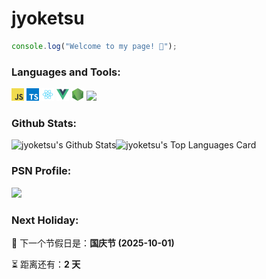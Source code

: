 # jyoketsu

```javascript
console.log("Welcome to my page! 🎉");
```

### Languages and Tools:

<code><img height="20" src="https://raw.githubusercontent.com/github/explore/80688e429a7d4ef2fca1e82350fe8e3517d3494d/topics/javascript/javascript.png"></code>
<code><img height="20" src="https://raw.githubusercontent.com/github/explore/80688e429a7d4ef2fca1e82350fe8e3517d3494d/topics/typescript/typescript.png"></code>
<code><img height="20" src="https://raw.githubusercontent.com/github/explore/80688e429a7d4ef2fca1e82350fe8e3517d3494d/topics/react/react.png"></code>
<code><img height="20" src="https://raw.githubusercontent.com/github/explore/80688e429a7d4ef2fca1e82350fe8e3517d3494d/topics/vue/vue.png"></code>
<code><img height="20" src="https://raw.githubusercontent.com/github/explore/80688e429a7d4ef2fca1e82350fe8e3517d3494d/topics/nodejs/nodejs.png"></code>
![](https://komarev.com/ghpvc/?username=jyoketsu&style=flat&color=7957d5)

### Github Stats:

<img alt="jyoketsu's Github Stats" width="54.5%" src="https://github-readme-stats-fork-alpha.vercel.app/api?username=jyoketsu&show_icons=true&count_private=true&hide_border=true" /><img alt="jyoketsu's Top Languages Card" width="45.5%" src="https://github-readme-stats-fork-alpha.vercel.app/api/top-langs/?username=jyoketsu&layout=compact&hide_border=true&exclude_repo=nest-ui,nest,component-repository,youpu-jquery" />


### PSN Profile:
<a href="https://psnprofiles.com/JYOKETSU3"><img src="https://card.psnprofiles.com/2/JYOKETSU3.png" border="0"></a>

### Next Holiday:
<!-- holiday-start -->
📅 下一个节假日是：**国庆节 (2025-10-01)**

⏳ 距离还有：**2 天**
<!-- holiday-end -->